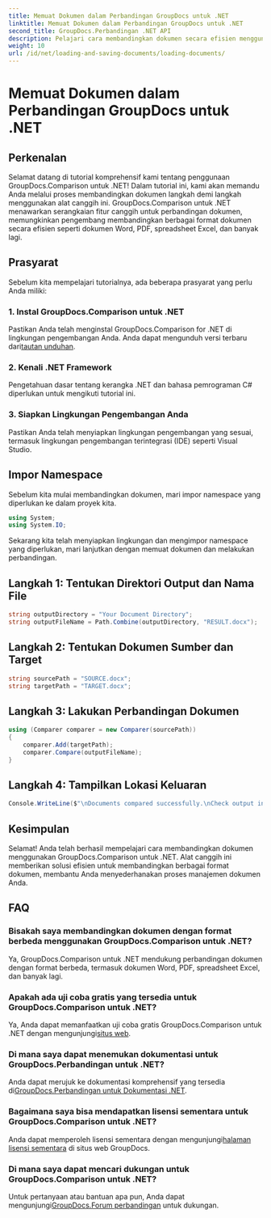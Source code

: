 ```yaml
---
title: Memuat Dokumen dalam Perbandingan GroupDocs untuk .NET
linktitle: Memuat Dokumen dalam Perbandingan GroupDocs untuk .NET
second_title: GroupDocs.Perbandingan .NET API
description: Pelajari cara membandingkan dokumen secara efisien menggunakan GroupDocs.Comparison untuk .NET. Sederhanakan proses manajemen dokumen Anda.
weight: 10
url: /id/net/loading-and-saving-documents/loading-documents/
---
```


# Memuat Dokumen dalam Perbandingan GroupDocs untuk .NET

## Perkenalan
Selamat datang di tutorial komprehensif kami tentang penggunaan GroupDocs.Comparison untuk .NET! Dalam tutorial ini, kami akan memandu Anda melalui proses membandingkan dokumen langkah demi langkah menggunakan alat canggih ini. GroupDocs.Comparison untuk .NET menawarkan serangkaian fitur canggih untuk perbandingan dokumen, memungkinkan pengembang membandingkan berbagai format dokumen secara efisien seperti dokumen Word, PDF, spreadsheet Excel, dan banyak lagi.
## Prasyarat
Sebelum kita mempelajari tutorialnya, ada beberapa prasyarat yang perlu Anda miliki:
### 1. Instal GroupDocs.Comparison untuk .NET
 Pastikan Anda telah menginstal GroupDocs.Comparison for .NET di lingkungan pengembangan Anda. Anda dapat mengunduh versi terbaru dari[tautan unduhan](https://releases.groupdocs.com/comparison/net/).
### 2. Kenali .NET Framework
Pengetahuan dasar tentang kerangka .NET dan bahasa pemrograman C# diperlukan untuk mengikuti tutorial ini.
### 3. Siapkan Lingkungan Pengembangan Anda
Pastikan Anda telah menyiapkan lingkungan pengembangan yang sesuai, termasuk lingkungan pengembangan terintegrasi (IDE) seperti Visual Studio.

## Impor Namespace
Sebelum kita mulai membandingkan dokumen, mari impor namespace yang diperlukan ke dalam proyek kita.

```csharp
using System;
using System.IO;
```

Sekarang kita telah menyiapkan lingkungan dan mengimpor namespace yang diperlukan, mari lanjutkan dengan memuat dokumen dan melakukan perbandingan.
## Langkah 1: Tentukan Direktori Output dan Nama File
```csharp
string outputDirectory = "Your Document Directory";
string outputFileName = Path.Combine(outputDirectory, "RESULT.docx");
```
## Langkah 2: Tentukan Dokumen Sumber dan Target
```csharp
string sourcePath = "SOURCE.docx";
string targetPath = "TARGET.docx";
```
## Langkah 3: Lakukan Perbandingan Dokumen
```csharp
using (Comparer comparer = new Comparer(sourcePath))
{
    comparer.Add(targetPath);
    comparer.Compare(outputFileName);
}
```
## Langkah 4: Tampilkan Lokasi Keluaran
```csharp
Console.WriteLine($"\nDocuments compared successfully.\nCheck output in {outputDirectory}.");
```

## Kesimpulan
Selamat! Anda telah berhasil mempelajari cara membandingkan dokumen menggunakan GroupDocs.Comparison untuk .NET. Alat canggih ini memberikan solusi efisien untuk membandingkan berbagai format dokumen, membantu Anda menyederhanakan proses manajemen dokumen Anda.
## FAQ
### Bisakah saya membandingkan dokumen dengan format berbeda menggunakan GroupDocs.Comparison untuk .NET?
Ya, GroupDocs.Comparison untuk .NET mendukung perbandingan dokumen dengan format berbeda, termasuk dokumen Word, PDF, spreadsheet Excel, dan banyak lagi.
### Apakah ada uji coba gratis yang tersedia untuk GroupDocs.Comparison untuk .NET?
 Ya, Anda dapat memanfaatkan uji coba gratis GroupDocs.Comparison untuk .NET dengan mengunjungi[situs web](https://releases.groupdocs.com/).
### Di mana saya dapat menemukan dokumentasi untuk GroupDocs.Perbandingan untuk .NET?
 Anda dapat merujuk ke dokumentasi komprehensif yang tersedia di[GroupDocs.Perbandingan untuk Dokumentasi .NET](https://tutorials.groupdocs.com/comparison/net/).
### Bagaimana saya bisa mendapatkan lisensi sementara untuk GroupDocs.Comparison untuk .NET?
 Anda dapat memperoleh lisensi sementara dengan mengunjungi[halaman lisensi sementara](https://purchase.groupdocs.com/temporary-license/) di situs web GroupDocs.
### Di mana saya dapat mencari dukungan untuk GroupDocs.Comparison untuk .NET?
 Untuk pertanyaan atau bantuan apa pun, Anda dapat mengunjungi[GroupDocs.Forum perbandingan](https://forum.groupdocs.com/c/comparison/12) untuk dukungan.